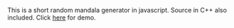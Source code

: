 This is a short random mandala generator in javascript. Source in C++ also included. Click [here](https://rafket.github.io/mandala) for demo.
